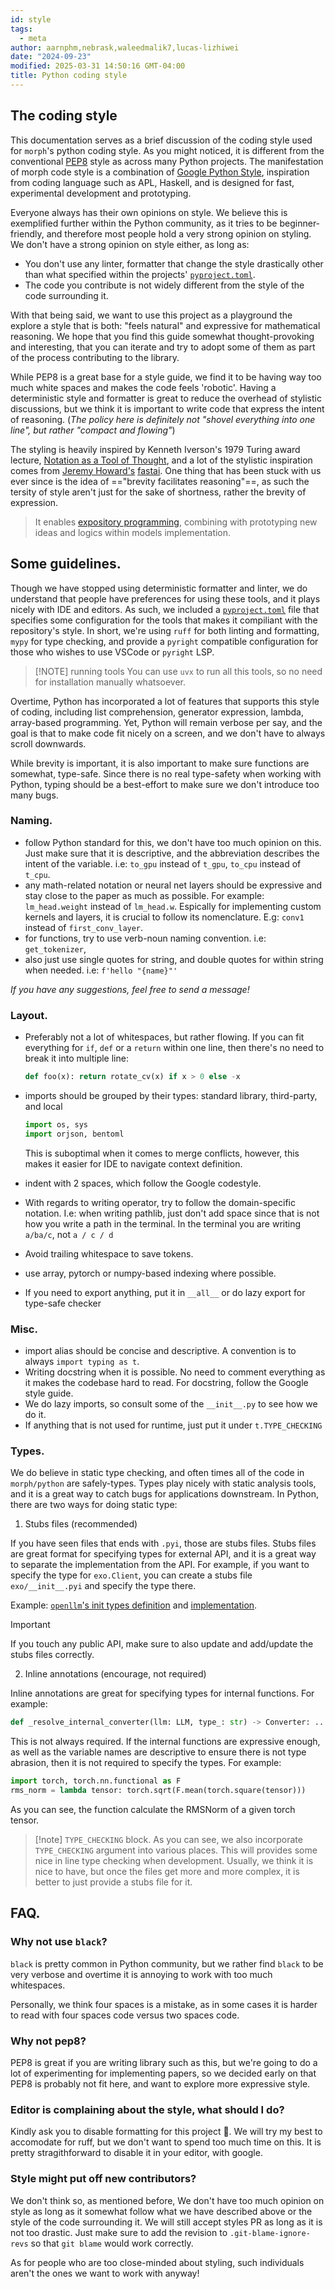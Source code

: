 ```yaml
---
id: style
tags:
  - meta
author: aarnphm,nebrask,waleedmalik7,lucas-lizhiwei
date: "2024-09-23"
modified: 2025-03-31 14:50:16 GMT-04:00
title: Python coding style
---
```


## The coding style

This documentation serves as a brief discussion of the coding style used for
`morph`'s python coding style. As you might noticed, it is different from the conventional
[PEP8](https://peps.python.org/pep-0008/) style as across many Python projects.
The manifestation of morph code style is a combination of [Google Python Style](https://google.github.io/styleguide/pyguide.html),
inspiration from coding language such as APL, Haskell, and is designed for fast,
experimental development and prototyping.

Everyone always has their own opinions on style. We believe this is exemplified
further within the Python community, as it tries to be beginner-friendly, and
therefore most people hold a very strong opinion on styling. We don't have a
strong opinion on style either, as long as:

- You don't use any linter, formatter that change the style drastically other
  than what specified within the projects' [`pyproject.toml`](https://github.com/aarnphm/morph/blob/main/pyproject.toml).
- The code you contribute is not widely different from the style of the code
  surrounding it.

With that being said, we want to use this project as a playground the explore a
style that is both: "feels natural" and expressive for mathematical reasoning. We
hope that you find this guide somewhat thought-provoking and interesting, that
you can iterate and try to adopt some of them as part of the process
contributing to the library.

While PEP8 is a great base for a style guide, we find it to be having way too
much white spaces and makes the code feels 'robotic'. Having a deterministic
style and formatter is great to reduce the overhead of stylistic discussions,
but we think it is important to write code that express the intent of reasoning.
(_The policy here is definitely not "shovel everything into one line", but
rather "compact and flowing"_)

The styling is heavily inspired by Kenneth Iverson's 1979 Turing award lecture, [Notation as a Tool of Thought](https://www.eecg.toronto.edu/~jzhu/csc326/readings/iverson.pdf),
and a lot of the stylistic inspiration comes from [Jeremy Howard's](https://jeremy.fast.ai/) [fastai](https://docs.fast.ai/). One
thing that has been stuck with us ever since is the idea of =="brevity facilitates
reasoning"==, as such the tersity of style aren't just for the sake of shortness,
rather the brevity of expression.

> It enables [expository programming](http://archive.vector.org.uk/art10000980), combining with prototyping new ideas and logics within models implementation.

## Some guidelines.

Though we have stopped using deterministic formatter and linter, we do understand
that people have preferences for using these tools, and it plays nicely with IDE
and editors. As such, we included a [`pyproject.toml`](https://github.com/aarnphm/morph/blob/main/pyproject.toml) file
that specifies some configuration for the tools that makes it compiliant with
the repository's style. In short, we're using `ruff` for both linting and formatting,
`mypy` for type checking, and provide a `pyright` compatible configuration for those
who wishes to use VSCode or `pyright` LSP.

> [!NOTE] running tools
> You can use `uvx` to run all this tools, so no need for installation manually whatsoever.

Overtime, Python has incorporated a lot of features that supports this style of
coding, including list comprehension, generator expression, lambda, array-based
programming. Yet, Python will remain verbose per say, and the goal is that to
make code fit nicely on a screen, and we don't have to always scroll downwards.

While brevity is important, it is also important to make sure functions are
somewhat, type-safe. Since there is no real type-safety when working with
Python, typing should be a best-effort to make sure we don't introduce too many
bugs.

### Naming.

- follow Python standard for this, we don't have too much opinion on this. Just
  make sure that it is descriptive, and the abbreviation describes the intent of
  the variable. i.e: `to_gpu` instead of `t_gpu`, `to_cpu` instead of `t_cpu`.
- any math-related notation or neural net layers should be expressive and stay
  close to the paper as much as possible. For example: `lm_head.weight` instead
  of `lm_head.w`. Espically for implementing custom kernels and layers, it is
  crucial to follow its nomenclature. E.g: `conv1` instead of
  `first_conv_layer`.
- for functions, try to use verb-noun naming convention. i.e: `get_tokenizer`,
- also just use single quotes for string, and double quotes for within string when needed.
  i.e: `f'hello "{name}"'`

_If you have any suggestions, feel free to send a message!_

### Layout.

- Preferably not a lot of whitespaces, but rather flowing. If you can fit
  everything for `if`, `def` or a `return` within one line, then there's no need
  to break it into multiple line:

  ```python
  def foo(x): return rotate_cv(x) if x > 0 else -x
  ```

- imports should be grouped by their types: standard library, third-party, and local

  ```python
  import os, sys
  import orjson, bentoml
  ```

  This is suboptimal when it comes to merge conflicts, however, this makes it easier for IDE to navigate context definition.

- indent with 2 spaces, which follow the Google codestyle.

- With regards to writing operator, try to follow the domain-specific notation.
  I.e: when writing pathlib, just don't add space since that is not how you
  write a path in the terminal. In the terminal you are writing `a/ba/c`, not `a / c / d`

- Avoid trailing whitespace to save tokens.

- use array, pytorch or numpy-based indexing where possible.

- If you need to export anything, put it in `__all__` or do lazy export for type-safe checker

### Misc.

- import alias should be concise and descriptive. A convention is to always `import typing as t`.
- Writing docstring when it is possible. No need to comment everything as it
  makes the codebase hard to read. For docstring, follow the Google style guide.
- We do lazy imports, so consult some of the `__init__.py` to see how we do it.
- If anything that is not used for runtime, just put it under `t.TYPE_CHECKING`

### Types.

We do believe in static type checking, and often times all of the code in `morph/python` are safely-types.
Types play nicely with static analysis tools, and it is a great way to catch bugs for applications
downstream. In Python, there are two ways for doing static type:

1. Stubs files (recommended)

If you have seen files that ends with `.pyi`, those are stubs files. Stubs files are great format
for specifying types for external API, and it is a great way to separate the implementation from
the API. For example, if you want to specify the type for `exo.Client`, you can create
a stubs file `exo/__init__.pyi` and specify the type there.

Example: [`openllm`'s init types definition](https://github.com/bentoml/OpenLLM/blob/v0.5/openllm-python/src/_openllm_tiny/__init__.pyi) and [implementation](https://github.com/bentoml/OpenLLM/blob/v0.5/openllm-python/src/_openllm_tiny/__init__.py).

> [!important]
> If you touch any public API, make sure to also update and add/update the stubs files correctly.

2. Inline annotations (encourage, not required)

Inline annotations are great for specifying types for internal functions. For example:

```python
def _resolve_internal_converter(llm: LLM, type_: str) -> Converter: ...
```

This is not always required. If the internal functions are expressive enough, as well
as the variable names are descriptive to ensure there is not type abrasion, then it is not
required to specify the types. For example:

```python
import torch, torch.nn.functional as F
rms_norm = lambda tensor: torch.sqrt(F.mean(torch.square(tensor)))
```

As you can see, the function calculate the RMSNorm of a given torch tensor.

> [!note] `TYPE_CHECKING` block.
> As you can see, we also incorporate `TYPE_CHECKING` argument into various places.
> This will provides some nice in line type checking when development. Usually, we think
> it is nice to have, but once the files get more and more complex, it is better to just
> provide a stubs file for it.

## FAQ.

### Why not use `black`?

`black` is pretty common in Python community, but we rather find `black` to be very
verbose and overtime it is annoying to work with too much whitespaces.

Personally, we think four spaces is a mistake, as in some cases it is harder to read
with four spaces code versus two spaces code.

### Why not pep8?

PEP8 is great if you are writing library such as this, but we're going to do a lot
of experimenting for implementing papers, so we decided early on that PEP8 is
probably not fit here, and want to explore more expressive style.

### Editor is complaining about the style, what should I do?

Kindly ask you to disable formatting for this project 🤗. We will try my best to
accomodate for ruff, but we don't want to spend too much time on this.
It is pretty stragithforward to disable it in your editor, with google.

### Style might put off new contributors?

We don't think so, as mentioned before, We don't have too much opinion on style as
long as it somewhat follow what we have described above or the style of the code
surrounding it. We will still accept styles PR as long as it is not too drastic.
Just make sure to add the revision to `.git-blame-ignore-revs` so that
`git blame` would work correctly.

As for people who are too close-minded about styling, such individuals aren't
the ones we want to work with anyway!

